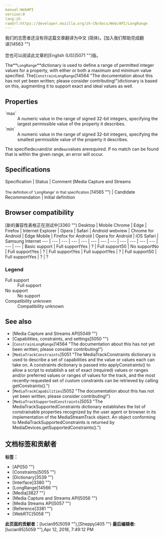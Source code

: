 ```yaml
---
manual:WebAPI
version:0
lang:zh
rawUrl:https://developer.mozilla.org/zh-CN/docs/Web/API/LongRange
---
```




<bdi>我们的志愿者还没有将这篇文章翻译为<bdi>中文 (简体)</bdi>。[加入我们帮助完成翻译]14563 "")<br></br>您也可以阅读此文章的[English (US)]5071 "")版。</bdi>






The**`LongRange`**dictionary is used to define a range of permitted integer values for a property, with either or both a maximum and minimum value specified. The[`ConstrainLongRange`]14564 "The documentation about this has not yet been written; please consider contributing!")dictionary is based on this, augmenting it to support exact and ideal values as well.


## Properties<a name="Properties"></a>
<dl><dt>`max`</dt><dd>A numeric value in the range of signed 32-bit integers, specifying the largest permissible value of the property it describes.</dd><dt>`min`</dt><dd>A numeric value in the range of signed 32-bit integers, specifying the smallest permissible value of the property it describes.</dd></dl>

The specified`min`and/or and`max`values are<em>required</em>. If no match can be found that is within the given range, an error will occur.


## Specifications<a name="Specifications"></a>
Specification | Status | Comment 
[Media Capture and Streams<br></br><small>The definition of &#39;LongRange&#39; in that specification.</small>]14565 "") | Candidate Recommendation | Initial definition 


## Browser compatibility<a name="Browser_compatibility"></a>
[新的兼容性表格正在测试中<i></i>]3360 "")
<abbr>Desktop<i></i></abbr> | <abbr>Mobile<i></i></abbr> 
<abbr>Chrome<i></i></abbr> | <abbr>Edge<i></i></abbr> | <abbr>Firefox<i></i></abbr> | <abbr>Internet Explorer<i></i></abbr> | <abbr>Opera<i></i></abbr> | <abbr>Safari<i></i></abbr> | <abbr>Android webview<i></i></abbr> | <abbr>Chrome for Android<i></i></abbr> | <abbr>Edge Mobile<i></i></abbr> | <abbr>Firefox for Android<i></i></abbr> | <abbr>Opera for Android<i></i></abbr> | <abbr>iOS Safari<i></i></abbr> | <abbr>Samsung Internet<i></i></abbr> 
 ---  |  ---  |  ---  |  ---  |  ---  |  ---  |  ---  |  ---  |  ---  |  ---  |  ---  |  ---  |  ---  |  ---  | 
Basic support | <abbr>Full support</abbr>Yes | <abbr>?</abbr> | <abbr>Full support</abbr>50 | <abbr>No support</abbr>No | <abbr>Full support</abbr>Yes | <abbr>?</abbr> | <abbr>Full support</abbr>Yes | <abbr>Full support</abbr>Yes | <abbr>?</abbr> | <abbr>Full support</abbr>50 | <abbr>Full support</abbr>Yes | <abbr>?</abbr> | <abbr>?</abbr> 


### Legend<a name="Legend"></a>
<dl><dt><abbr>Full support</abbr></dt><dd>Full support</dd><dt><abbr>No support</abbr></dt><dd>No support</dd><dt><abbr>Compatibility unknown</abbr></dt><dd>Compatibility unknown</dd></dl>

## See also<a name="See_also"></a>

* [Media Capture and Streams API]5049 "")
* [Capabilities, constraints, and settings]5050 "")
* [`ConstrainLongRange`]14564 "The documentation about this has not yet been written; please consider contributing!")
* [`MediaTrackConstraints`]5051 "The MediaTrackConstraints dictionary is used to describe a set of capabilities and the value or values each can take on. A constraints dictionary is passed into applyConstraints() to allow a script to establish a set of exact (required) values or ranges and/or preferred values or ranges of values for the track, and the most recently-requested set of custom constraints can be retrieved by calling getConstraints().")
* [`MediaTrackCapabilities`]5052 "The documentation about this has not yet been written; please consider contributing!")
* [`MediaTrackSupportedConstraints`]5053 "The MediaTrackSupportedConstraints dictionary establishes the list of constrainable properties recognized by the user agent or browser in its implementation of the MediaStreamTrack object. An object conforming to MediaTrackSupportedConstraints is returned by MediaDevices.getSupportedConstraints().")



## 文档标签和贡献者
**标签：**
* [API]50 "")
* [Constraints]5055 "")
* [Dictionary]3539 "")
* [Interface]3380 "")
* [LongRange]14566 "")
* [Media]3827 "")
* [Media Capture and Streams API]5056 "")
* [Media Streams API]5057 "")
* [Reference]3381 "")
* [WebRTC]5058 "")

**此页面的贡献者：**[lucian95]5059 ""),[Sheppy]405 "")
**最后编辑者:**[lucian95]5059 ""),<time>Apr 12, 2018, 7:49:12 PM</time>


